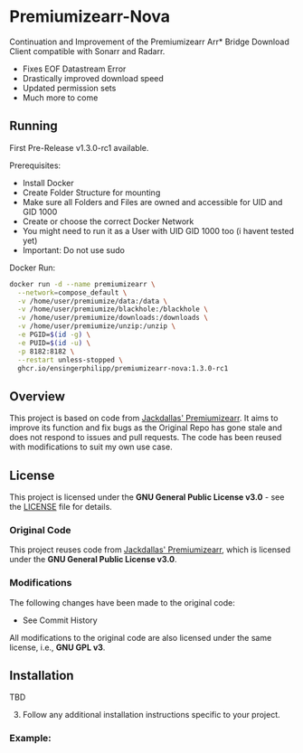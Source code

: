 # Premiumizearr-Nova

Continuation and Improvement of the Premiumizearr Arr* Bridge Download Client compatible with Sonarr and Radarr.

* Fixes EOF Datastream Error
* Drastically improved download speed
* Updated permission sets
* Much more to come

## Running
First Pre-Release v1.3.0-rc1 available.

Prerequisites:
* Install Docker
* Create Folder Structure for mounting
* Make sure all Folders and Files are owned and accessible for UID and GID 1000
* Create or choose the correct Docker Network
* You might need to run it as a User with UID GID 1000 too (i havent tested yet)
* Important: Do not use sudo

Docker Run:
```bash
docker run -d --name premiumizearr \
  --network=compose_default \
  -v /home/user/premiumize/data:/data \
  -v /home/user/premiumize/blackhole:/blackhole \
  -v /home/user/premiumize/downloads:/downloads \
  -v /home/user/premiumize/unzip:/unzip \
  -e PGID=$(id -g) \
  -e PUID=$(id -u) \
  -p 8182:8182 \
  --restart unless-stopped \
  ghcr.io/ensingerphilipp/premiumizearr-nova:1.3.0-rc1
```

  
## Overview

This project is based on code from [Jackdallas' Premiumizearr](https://github.com/jackdalls/premiumizearr). 
It aims to improve its function and fix bugs as the Original Repo has gone stale and does not respond to issues and pull requests.
The code has been reused with modifications to suit my own use case.

## License

This project is licensed under the **GNU General Public License v3.0** - see the [LICENSE](./LICENSE) file for details.

### Original Code

This project reuses code from [Jackdallas' Premiumizearr](https://github.com/jackdalls/premiumizearr), which is licensed under the **GNU General Public License v3.0**.

### Modifications

The following changes have been made to the original code:
- See Commit History
  
All modifications to the original code are also licensed under the same license, i.e., **GNU GPL v3**.

## Installation

TBD

3. Follow any additional installation instructions specific to your project.


### Example:
